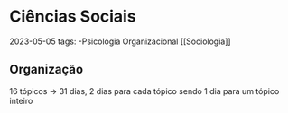# Ciências Sociais
2023-05-05
tags: -Psicologia Organizacional [[Sociologia]]

## Organização

16 tópicos -> 31 dias, 2 dias para cada tópico sendo 1 dia para um tópico inteiro


